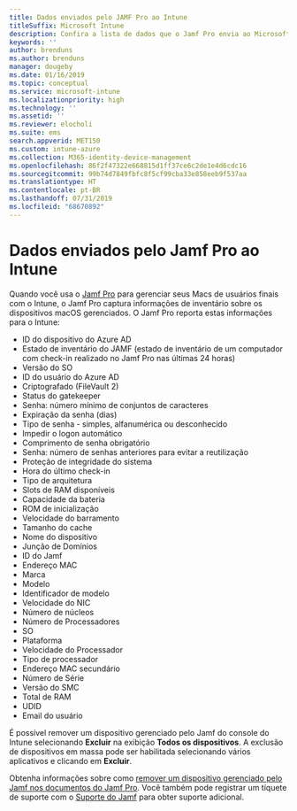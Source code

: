 ```yaml
---
title: Dados enviados pelo JAMF Pro ao Intune
titleSuffix: Microsoft Intune
description: Confira a lista de dados que o Jamf Pro envia ao Microsoft Intune quando você integra o Jamf Pro para gerenciar Macs com o Intune.
keywords: ''
author: brenduns
ms.author: brenduns
manager: dougeby
ms.date: 01/16/2019
ms.topic: conceptual
ms.service: microsoft-intune
ms.localizationpriority: high
ms.technology: ''
ms.assetid: ''
ms.reviewer: elocholi
ms.suite: ems
search.appverid: MET150
ms.custom: intune-azure
ms.collection: M365-identity-device-management
ms.openlocfilehash: 86f2f47322e668815d1ff37ce6c2de1e4d6cdc16
ms.sourcegitcommit: 99b74d7849fbfc8f5cf99cba33e858eeb9f537aa
ms.translationtype: HT
ms.contentlocale: pt-BR
ms.lasthandoff: 07/31/2019
ms.locfileid: "68670892"
---
```

# <a name="data-jamf-pro-sends-to-intune"></a>Dados enviados pelo Jamf Pro ao Intune

Quando você usa o [Jamf Pro](https://www.jamf.com) para gerenciar seus Macs de usuários finais com o Intune, o Jamf Pro captura informações de inventário sobre os dispositivos macOS gerenciados. O Jamf Pro reporta estas informações para o Intune:

* ID do dispositivo do Azure AD
* Estado de inventário do JAMF (estado de inventário de um computador com check-in realizado no Jamf Pro nas últimas 24 horas)
* Versão do SO
* ID do usuário do Azure AD
* Criptografado (FileVault 2)
* Status do gatekeeper
* Senha: número mínimo de conjuntos de caracteres
* Expiração da senha (dias)
* Tipo de senha - simples, alfanumérica ou desconhecido
* Impedir o logon automático
* Comprimento de senha obrigatório
* Senha: número de senhas anteriores para evitar a reutilização
* Proteção de integridade do sistema
* Hora do último check-in
* Tipo de arquitetura
* Slots de RAM disponíveis
* Capacidade da bateria
* ROM de inicialização
* Velocidade do barramento
* Tamanho do cache
* Nome do dispositivo
* Junção de Domínios
* ID do Jamf
* Endereço MAC
* Marca
* Modelo
* Identificador de modelo
* Velocidade do NIC
* Número de núcleos
* Número de Processadores
* SO
* Plataforma
* Velocidade do Processador
* Tipo de processador
* Endereço MAC secundário
* Número de Série
* Versão do SMC
* Total de RAM
* UDID
* Email do usuário


É possível remover um dispositivo gerenciado pelo Jamf do console do Intune selecionando **Excluir** na exibição **Todos os dispositivos**. A exclusão de dispositivos em massa pode ser habilitada selecionando vários aplicativos e clicando em **Excluir**.

Obtenha informações sobre como [remover um dispositivo gerenciado pelo Jamf nos documentos do Jamf Pro](https://www.jamf.com/jamf-nation/articles/80/unmanaging-computers-while-preserving-their-inventory-information). Você também pode registrar um tíquete de suporte com o [Suporte do Jamf](https://www.jamf.com/support/) para obter suporte adicional. 

